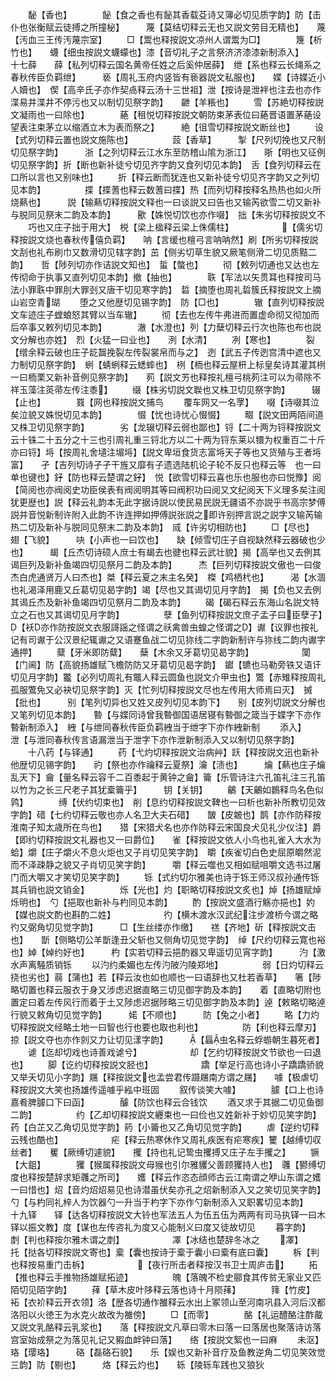 <!-- { "loadSidebar": true } -->
　　馝【香也】　　　　飶【食之香也有飶其香载芟诗又簿必切见质字韵】防【击仆也张衡赋云徒搏之所撞柲】　　　蔑【莫结切释云无也又説文劳目无精也】　　蔑【汚血三王传汚蔑宗室】
　　□【鬻也释按説文凉州人谓鬻为□】　　　　篾【析竹也】　　蠛【细虫按説文蠛蠓也】漆【音切礼子之言祭济济漆漆新制添入】　　　十七薛　　薛【私列切释云国名黄帝任姓之后奚仲居薛】　绁【系也释云长绳系之春秋传臣负羁绁】　　　亵【周礼玉府内竖皆有亵器説文私服也】　　媟【诗媟近小人嬻也】　偰【高辛氏子亦作契卨释云汤十三世祖】泄【按诗是泄袢也注去也亦作渫易井渫井不停污也又以制切见祭字韵】　　齛【羊粻也】
　　雪【苏絶切释按説文凝雨也一曰除也】　　　　蕝【租悦切释按説文朝防束茅表位曰蕝晋语置茅蕝设望表注束茅立以缩酒立木为表而祭之】　　　絶【徂雪切释按説文断丝也】
　　设【式列切释云置也説文施陈也】　　　　　蔎【香草】　　　掣【尺列切挽也又尺制切见祭字韵】　　　浙【之列切释云江水东至防稽山隂为浙江】　　晣【明也又征例切见祭字韵】折【断也新补徒兮切见齐字韵又食列切见本韵】　舌【食列切释云在口所以言也又别味也】
　　折【释云断而犹连也又新补徒兮切见齐字韵又之列切见本韵】　　　　　揲【揲蓍也释云数蓍曰揲】热【而列切释按释名热热也如火所烧爇也】　　　説【输爇切释按説文释也一曰谈説又曰告也又输芮欲雪二切又新补与脱同见祭末二韵及本韵】　　　歠【姝悦切饮也亦作啜】　拙【朱劣切释按説文不
　　巧也又庄子拙于用大】　棁【梁上楹释云梁上侏儒柱】　　　　　　【儒劣切释按説文烧也春秋传僖负羁】　　呐【言缓也檀弓言呐呐然】刷【所劣切释按説文刮也礼布刷巾又数滑切见辖字韵】茁【侧劣切草生貌又厥笔侧滑二切见质黠二韵】　　哲【陟列切亦作诘説文知也】　蜇【螫也】
　　彻【敕列切通也又达也左传彻命于执事又直列切见本韵】撤【抽也】　　　　聅【军法以矢贯耳也释按司马法小罪聅中罪刖大罪刭又唐干切见寒字韵】　硩【摘堕也周礼硩簇氏释按説文上摘山岩空青瑚
　　堕之又他歴切见锡字韵】　防【□也】　　　　辙【直列切释按説文车迹庄子螳蜋怒其臂以当车辙】
　　彻【去也左传牛弗进而置虚命彻又彻加而后卒事又敕列切见本韵】　　　　澈【水澄也】列【力蘖切释云行次也陈也布也説文分解也亦姓】　烈【火猛一曰业也】　　洌【水清】
　　冽【寒也】　　　　裂【缯余释云破也庄子龁齧挽裂左传裂裳帛而与之】　迾【武五子传迾宫清中遮也又力制切见祭字韵】　蛚【蜻蛚释云蟋蟀也】　栵【栭也释云屋枅上标皇矣诗其灌其栵一曰栭栗又新补音例见祭字韵】　　茢【説文艻也释按礼檀弓桃茢注可以为帚除不祥玉藻注菼帚左传注黍】
　　缀【株劣切説文聫也又株卫切见祭字韵】　　　辍【止也】　　　　罬【网也释按説文捕鸟
　　覆车网又一名罦】　　啜【诗啜其泣矣泣貌又姝悦切见本韵】　　　　惙【忧也诗忧心惙惙】
　　畷【説文田两陌间道又株卫切见祭字韵】　　　　劣【龙辍切释云弱也鄙也】锊【二十两为锊释按説文云十铢二十五分之十三也引周礼重三锊北方以二十两为锊东莱以镮为权重百二十斤亦曰锊】埓【按周礼舍壝注堳埓】【説文卑垣食货志富埓天子等也又货殖与王者埓富】　　孑【吉列切诗孑孑干旌又靡有子遗选陆机论子轮不反只也释云等　也一曰单也键也】釨【防也释云楚谓之釨】　悦【欲雪切释云喜也乐也服也亦曰悦豫】阅【简阅也亦阀阅史功臣侯表有阀阅明其等曰阀积功曰阅又文纪阅天下义理多矣注阅犹更歴也】説【释云礼韵本无此字据诗説以使民易民説无疆语不亦説乎书高宗梦傅説并音悦新制许附入此韵不许连押如押傅説张説之即许别押言説之説字又输芮输热二切及新补与脱同见祭末二韵及本韵】　烕【许劣切相防也】
　　□【尽也】　　　　　翅【飞貌】　　　吷【小声也一曰饮也】　　缺【倾雪切庄子自视缺然释云器破也少也】　　　朅【丘杰切诗硕人庶士有朅去也徤也释云武壮貌】揭【高举也又去例其谒巨列及新补鱼竭四切见祭月二韵及本韵】　　　杰【巨列切释按説文傲也一曰俊杰白虎通贤万人曰杰也】桀【释云夏之末主名癸】　榤【鸡栖杙也】　　　渴【水涸也礼渴泽用鹿又丘葛切见曷字韵】竭【尽也又其谒切见月字韵】　揭【负也又去例其谒丘杰及新补鱼竭四切见祭月二韵及本韵】
　　碣【碣石释云东海山名説文特立之石也又其谒切见月字韵】　　　　　孽【鱼列切释按説文庶子孟子曰臣孽子】　　【袄亦作防按説文衣服謌謡之怪谓之祅禽兽虫蝗之怪谓之】谳【议罪也按礼记有司谳于公汉景纪辄谳之又语蹇鱼战二切见狝线二字韵新制许与狝线二韵内谳字通押】
　　糵【牙米即防糵】　　蘖【木余又牙葛切见曷字韵】　　　　　　闑【门阃】防【高貌扬雄赋飞檐防防又牙葛切见曷字韵】　钀【镳也马勒旁铁又语讦切见月字韵】龞【必列切周礼有鼈人释云圆鱼也説文介甲虫也】鷩【赤雉释按周礼孤服鷩免又必袂切见祭字韵】灭【忙列切释按説文尽也左传用大师焉曰灭】　搣【批也】　　　别【笔列切异也又姓又皮列切见本韵下】　　别【皮列切説文分解也又笔列切见本韵】　　暬【与媟同诗曾我暬御国语居寝有暬御之箴当于媟字下亦作暬新制添入】　絏【与绁同春秋传臣负羁絏当于绁字下亦作絏新制
　　添入】　　　　泄【与泄同春秋传言语漏泄当于泄字下亦作泄新制添入又以制切见祭字韵】
　　十八药【与铎通】
　　药【弋灼切释按説文治病艸】跃【释按説文迅也新补他歴切见锡字韵】　　礿【祭也亦作禴释云夏祭】瀹【渍也】　　　爚【爇也庄子爚乱天下】龠【量名释云容千二百黍起于黄钟之龠】籥【乐管诗注六孔笛礼注三孔笛以竹为之长三尺老子其犹槖籥乎】　　　钥【关钥】
　　鸙【天鸙如鷃释鸟名色似鹑】　　　　缚【伏约切束也】　削【息约切释按説文鞞也一曰析也新补所教切见效字韵】碏【七约切释云敬也亦人名卫大夫石碏】　　皵【皮皴也】鹊【亦作防释按淮南子知太歳所在鸟也】　　猎【宋猎犬名也亦作防释云宋国良犬见礼少仪注】爵【即约切释按説文礼器也又一曰爵位】　　雀【释按説文依人小鸟也礼雀入大水为蛤】爝【庄子爝火不息火炬也又子肖切见笑字韵】　皭【疾雀切白色史屈原皭然泥而不泽疎静之貌又子肖切见笑字韵】　　　嚼【释云噬也又相如赋咀嚼文选书过屠门而大嚼又才笑切见笑字韵】
　　铄【式约切尔雅美也诗于铄王师汉叔孙通传铄其兵销也説文销金】　　　　烁【光也】灼【职略切释按説文炙也】焯【扬雄赋焯烁明也】　勺【挹取也新补与杓同见本韵】
　　酌【按説文盛酒行觞亦挹也】妁【媒也説文酌也斟酌二姓】　　　　　　彴【横木渡水汉武纪注步渡桥今谓之略彴又弼角切见觉字韵】　　　□【生丝缕亦作缴】　　禚【齐地】斫【释按説文击也】　　斮【侧略切公羊斮逢丑父斩也又侧角切见觉字韵】　绰【尺约切释云寛也裕也】婥【婥约好也】　　　杓【实若切释云挹酌器又卑遥切见宵字韵】　　　汋【激水声离騒质销铄
　　以汋约柔媚也左传汋陂汋陵郑地】　　　　　弱【日灼切释云挠也劣也】蒻【蒲也】若【释云汝也如也顺也一曰语辞也又杜若香草】　　箸【陟略切置也释云服衣于身又涉虑迟据直略三切见御字韵及本韵】　　着【直略切附也置定曰着左传风行而着于土又陟虑迟据陟略三切见御字韵及本韵】逴【敕略切略逴行貌又敕角切见觉字韵】　　　婼【不顺也】　　　防【兔之小者】
　　略【力灼切释按説文经略土地一曰智也行也要也取也利也】　　　　　防【利也释云摩刃】掠【説文夺也亦作剠又力让切见漾字韵】　　　【螶虫名释云蜉蝣朝生暮死者】
　　谑【迄却切戏也诗善戏谑兮】　　　　　　却【乞约切释按説文节欲也一曰退也】
　　脚【讫约切释按説文胫也】　　　　　　蹻【举足行高也诗小子蹻蹻骄貌又举夭切见小字韵】屩【释按説文也孟尝君传蹑屩南方谓之屩】　　噱【极虐切释按説文大笑也扬雄传遥噱乎紭中班固
　　叙传谈笑大噱】　　　　臄【口上也诗嘉肴脾臄口下曰函】　　　　醵【防饮也释云合钱饮
　　酒又求于其据二切见鱼御二韵】　　　　　约【乙却切释按説文纒束也一曰俭也又姓新补于妙切见笑字韵】　　　药【白芷又乙角切见觉字韵】箹【小籥也又乙角切见觉字韵】
　　虐【逆约切释云残也酷也】　　　　　　疟【释云热寒休作又周礼疾医有疟寒疾】籰【越缚切収丝者】　　矍【厥缚切遽貌】　　攫【持也礼记鸷虫攫搏又庄子左手攫之】
　　镢【大鉏】　　　　玃【猴属释按説文母猴也引尔雅貜父善顾玃持人也】　彠【鬰缚切度也释按楚辞求矩彠之所司】　　嬳【释云作恣态顔师古云江南谓之咿山东谓之嬳一曰惜也】炤【音灼炤炤易见也诗潜虽伏矣亦孔之炤新制添入又之笑切见笑字韵】　　　勺【与杓同礼梓人为饮器勺一升当于杓字下亦作勺新制添入又职畧切见本韵】　　十九铎　　铎【达各切释按説文大铃也军法五人为伍五伍为两两有司马执铎一曰木铎以振文教】度【谋也左传咨礼为度又心能制义曰度又徒故切见
　　暮字韵】　　　　剫【判也释按尔雅木谓之剫】　　　　　　凙【冰结也楚辞冬冰之
　　凙】　　　　　托【挞各切释按説文寄也】槖【囊也按诗于槖于囊小曰槖有底曰囊】
　　柝【判也释按易重门击柝】　　　　　　【夜行所击者释按汉书卫士周庐击】
　　拓【推也释云手推物扬雄赋拓迹】　　　　　魄【落魄不检史郦食其传贫无家业又匹陌切见陌字韵】
　　萚【草木皮叶陊释云落也诗十月陨萚】　　　　箨【竹皮】　　　　袥【衣衸释云开衣领】洛【歴各切通作雒释云水出上冢领山至河南巩县入河后汉都洛阳以火徳王为水克火故改为雒傍】
　　□【而零】　　　　酪【礼运醴酪注酢酨又説文乳酪释云乳浆也】　　落【释按説文凡草曰零木曰落一曰落居也聚落诗访落宫室始成祭之为落见礼记又豭血衅钟曰落】　　络【按説文絮也一曰麻
　　未沤】　　　　　珞【璎珞】　　　硌【磊硌石貌】　　乐【娱也又新补音疗及鱼教逆角二切见笑效觉三韵】防【剔也】　　　烙【释云灼也】　　轹【陵轹车践也又狼狄
